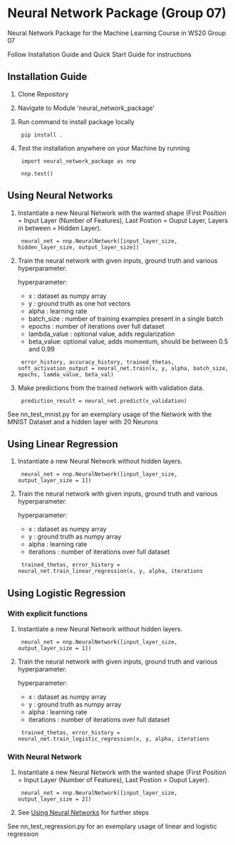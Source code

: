 # Neural Network Package (Group 07)

Neural Network Package for the Machine Learning Course in WS20 Group 07

Follow Installation Guide and Quick Start Guide for instructions

## Installation Guide

1. Clone Repository
2. Navigate to Module 'neural_network_package'
3. Run command to install package locally

   ` pip install .`

4. Test the installation anywhere on your Machine by running

   ` import neural_network_package as nnp`

   ` nnp.test()`

## Using Neural Networks

1. Instantiate a new Neural Network with the wanted shape
   (First Position = Input Layer (Number of Features), Last Postion = Ouput Layer, Layers in between = Hidden Layer).

   ` neural_net = nnp.NeuralNetwork([input_layer_size, hidden_layer_size, output_layer_size])`

2. Train the neural network with given inputs, ground truth and various hyperparameter.
   
   hyperparameter:
   - x : dataset as numpy array
   - y : ground truth as one hot vectors
   - alpha : learning rate
   - batch_size : number of training examples present in a single batch
   - epochs : number of iterations over full dataset
   - lambda_value : optional value, adds regularization
   - beta_value: optional value, adds momentum, should be between 0.5 and 0.99

   ` error_history, accuracy_history, trained_thetas, soft_activation_output = neural_net.train(x, y, alpha, batch_size, epochs, lamda_value, beta_val)`

1. Make predictions from the trained network with validation data.

   ` prediction_result = neural_net.predict(x_validation)`

See nn_test_mnist.py for an exemplary usage of the Network with the MNIST Dataset and a hidden layer with 20 Neurons

## Using Linear Regression

1. Instantiate a new Neural Network without hidden layers.

   ` neural_net = nnp.NeuralNetwork([input_layer_size, output_layer_size = 1])`

2. Train the neural network with given inputs, ground truth and various hyperparameter.

   hyperparameter:
   - x : dataset as numpy array
   - y : ground truth as numpy array
   - alpha : learning rate
   - iterations : number of iterations over full dataset

   ` trained_thetas, error_history = neural_net.train_linear_regression(x, y, alpha, iterations`

## Using Logistic Regression

### With explicit functions

1. Instantiate a new Neural Network without hidden layers.

   ` neural_net = nnp.NeuralNetwork([input_layer_size, output_layer_size = 1])`

2. Train the neural network with given inputs, ground truth and various hyperparameter.

   hyperparameter:
   - x : dataset as numpy array
   - y : ground truth as numpy array
   - alpha : learning rate
   - iterations : number of iterations over full dataset

   ` trained_thetas, error_history = neural_net.train_logistic_regression(x, y, alpha, iterations`

### With Neural Network

1. Instantiate a new Neural Network with the wanted shape
   (First Position = Input Layer (Number of Features), Last Postion = Ouput Layer).

   ` neural_net = nnp.NeuralNetwork([input_layer_size, output_layer_size = 2])`

2. See [Using Neural Networks](#Using-Neural-Networks) for further steps

See nn_test_regression.py for an exemplary usage of linear and logistic regression

